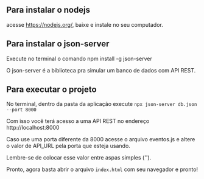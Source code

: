 ## Para instalar o nodejs
acesse https://nodejs.org/, baixe e instale no seu computador.

## Para instalar o json-server
Execute no terminal o comando npm install -g json-server

O json-server é a biblioteca pra simular um banco de dados com API REST.

## Para executar o projeto
No terminal, dentro da pasta da aplicação execute `npx json-server db.json --port 8000`

Com isso você terá acesso a uma API REST no endereço http://localhost:8000

Caso use uma porta diferente da 8000 acesse o arquivo eventos.js e altere o valor de API_URL pela porta que esteja usando.

Lembre-se de colocar esse valor entre aspas simples ('').

Pronto, agora basta abrir o arquivo `index.html` com seu navegador e pronto!